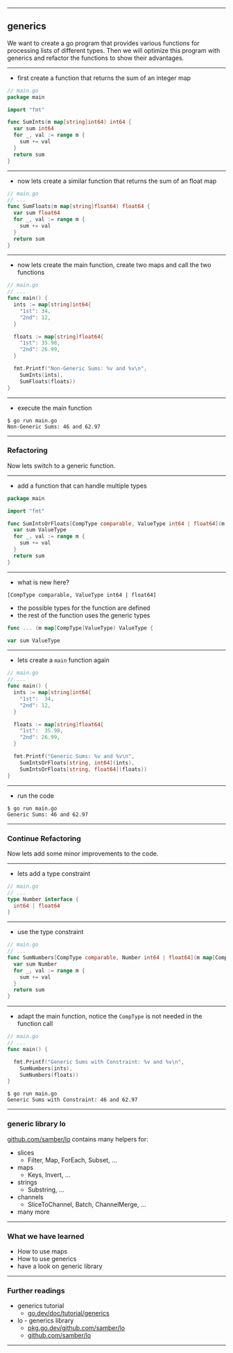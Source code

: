 <!-- .slide: data-background="img/GENERICS/00.jpg" data-background-size="100%" data-background-position="50% 50%" -->
----

## generics

We want to create a go program that provides various functions for processing lists of different types.
Then we will optimize this program with generics and refactor the functions to show their advantages.

----

* first create a function that returns the sum of an integer map

```go
// main.go
package main

import "fmt"

func SumInts(m map[string]int64) int64 {
  var sum int64
  for _, val := range m {
    sum += val
  }
  return sum
}

```

----

* now lets create a similar function that returns the sum of an float map

```go
// main.go
// ...
func SumFloats(m map[string]float64) float64 {
  var sum float64
  for _, val := range m {
    sum += val
  }
  return sum
}
```

----

* now lets create the main function, create two maps and call the two functions

```go
// main.go
// ...
func main() {
  ints := map[string]int64{
    "1st": 34,
    "2nd": 12,
  }

  floats := map[string]float64{
    "1st": 35.98,
	"2nd": 26.99,
  }

  fmt.Printf("Non-Generic Sums: %v and %v\n",
    SumInts(ints),
    SumFloats(floats))
}
```

----

* execute the main function

```shell
$ go run main.go
Non-Generic Sums: 46 and 62.97
```

----

### Refactoring
Now lets switch to a generic function.

----

* add a function that can handle multiple types

```go
package main

import "fmt"

func SumIntsOrFloats[CompType comparable, ValueType int64 | float64](m map[CompType]ValueType) ValueType {
  var sum ValueType
  for _, val := range m {
    sum += val
  }
  return sum
}
```

----

* what is new here?
```
[CompType comparable, ValueType int64 | float64]
```
* the possible types for the function are defined
* the rest of the function uses the generic types
```go
func ... (m map[CompType]ValueType) ValueType {
```
```go
var sum ValueType
```

----

* lets create a `main` function again

```go
// main.go
// ...
func main() {
  ints := map[string]int64{
    "1st":  34,
	"2nd": 12,
  }

  floats := map[string]float64{
    "1st":  35.98,
	"2nd": 26.99,
  }

  fmt.Printf("Generic Sums: %v and %v\n",
    SumIntsOrFloats[string, int64](ints),
    SumIntsOrFloats[string, float64](floats))
}
```

----

* run the code

```shell
$ go run main.go
Generic Sums: 46 and 62.97
```

----

### Continue Refactoring
Now lets add some minor improvements to the code.

----

* lets add a type constraint

```go
// main.go
// ...
type Number interface {
  int64 | float64
}
```

----

* use the type constraint

```go
// main.go
// ...
func SumNumbers[CompType comparable, Number int64 | float64](m map[CompType]Number) Number {
  var sum Number
  for _, val := range m {
    sum += val
  }
  return sum
}
```

----

* adapt the main function, notice the `CompType` is not needed in the function call

```go
// main.go
// ...
func main() {

  fmt.Printf("Generic Sums with Constraint: %v and %v\n",
    SumNumbers(ints),
    SumNumbers(floats))
}
```

```shell
$ go run main.go
Generic Sums with Constraint: 46 and 62.97
```

----

### generic library lo
[github.com/samber/lo](https://github.com/samber/lo) contains many helpers for:
* slices
  * Filter, Map, ForEach, Subset, ...
* maps
  * Keys, Invert, ...
* strings
  * Substring, ...
* channels
  * SliceToChannel, Batch, ChannelMerge, ...
* many more
  

----

### What we have learned
* How to use maps
* How to use generics
* have a look on generic library

----
### Further readings
* generics tutorial
  * [go.dev/doc/tutorial/generics](https://go.dev/doc/tutorial/generics)
* lo - generics library
  * [pkg.go.dev/github.com/samber/lo](https://pkg.go.dev/github.com/samber/lo)
  * [github.com/samber/lo](https://github.com/samber/lo)

---
